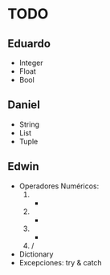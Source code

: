 ﻿# TODO

## Eduardo
- Integer
- Float
- Bool

## Daniel
- String
- List
- Tuple

## Edwin
- Operadores Numéricos:
	1. +
	2. -
	3. *
	4. /
- Dictionary
- Excepciones: try & catch